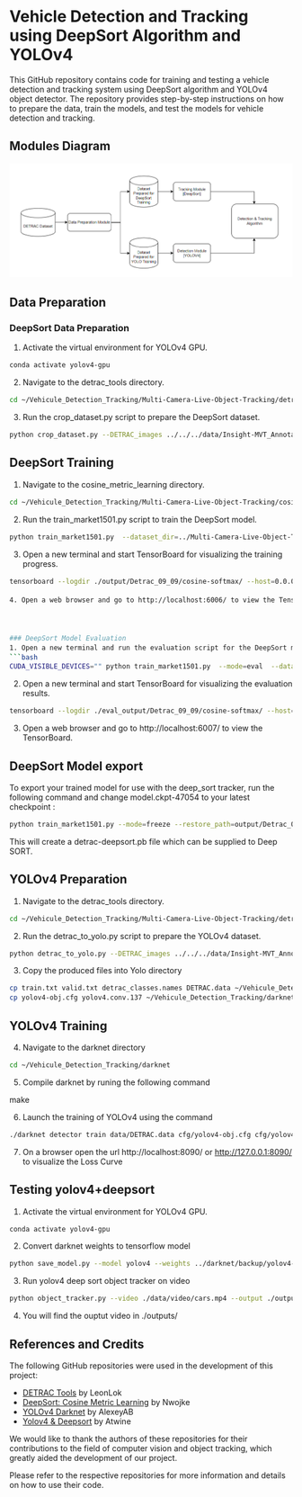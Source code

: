 # Vehicle Detection and Tracking using DeepSort Algorithm and YOLOv4

This GitHub repository contains code for training and testing a vehicle detection and tracking system using DeepSort algorithm and YOLOv4 object detector. The repository provides step-by-step instructions on how to prepare the data, train the models, and test the models for vehicle detection and tracking.

## Modules Diagram 
![Detection and Tracking](detection-tracking-diagram.png)

## Data Preparation

### DeepSort Data Preparation

1. Activate the virtual environment for YOLOv4 GPU.
```bash
conda activate yolov4-gpu
```

2. Navigate to the detrac_tools directory.
```bash
cd ~/Vehicule_Detection_Tracking/Multi-Camera-Live-Object-Tracking/detrac_tools
```
3. Run the crop_dataset.py script to prepare the DeepSort dataset.
```bash
python crop_dataset.py --DETRAC_images ../../../data/Insight-MVT_Annotation_Train/ --DETRAC_annots ../../../data/DETRAC-Train-Annotations-XML-v3/ --output_train ./Detrac_deepsort_09_09/bouding_box_train/ --occlusion_threshold=0.9 --truncation_threshold=0.9 --occurrences=10
```

## DeepSort Training
1. Navigate to the cosine_metric_learning directory.
```bash
cd ~/Vehicule_Detection_Tracking/Multi-Camera-Live-Object-Tracking/cosine_metric_learning/
```
2. Run the train_market1501.py script to train the DeepSort model.
```bash
python train_market1501.py  --dataset_dir=../Multi-Camera-Live-Object-Tracking/detrac_tools/Detrac_deepsort_09_09/  --loss_mode=cosine-softmax  --log_dir=./output/Detrac_09_09/  --run_id=cosine-softmax
```
3. Open a new terminal and start TensorBoard for visualizing the training progress.
```bash
tensorboard --logdir ./output/Detrac_09_09/cosine-softmax/ --host=0.0.0.0 --port 6006

4. Open a web browser and go to http://localhost:6006/ to view the TensorBoard.



### DeepSort Model Evaluation
1. Open a new terminal and run the evaluation script for the DeepSort model.
```bash
CUDA_VISIBLE_DEVICES="" python train_market1501.py  --mode=eval  --dataset_dir=../Multi-Camera-Live-Object-Tracking/detrac_tools/Detrac_deepsort_09_09/  --loss_mode=cosine-softmax  --log_dir=./output/Detrac_09_09/  --run_id=cosine-softmax  --eval_log_dir=./eval_output/Detrac_09_09
```

2. Open a new terminal and start TensorBoard for visualizing the evaluation results.
```bash
tensorboard --logdir ./eval_output/Detrac_09_09/cosine-softmax/ --host=0.0.0.0 --port 6007
```
3. Open a web browser and go to http://localhost:6007/ to view the TensorBoard.


## DeepSort Model export

To export your trained model for use with the deep_sort tracker, run the following command and change model.ckpt-47054 to your latest checkpoint :
```bash
python train_market1501.py --mode=freeze --restore_path=output/Detrac_09_09/cosine-softmax/model.ckpt-47054
```
This will create a detrac-deepsort.pb file which can be supplied to Deep SORT. 



## YOLOv4 Preparation

1. Navigate to the detrac_tools directory.
```bash
cd ~/Vehicule_Detection_Tracking/Multi-Camera-Live-Object-Tracking/detrac_tools
```
2. Run the detrac_to_yolo.py script to prepare the YOLOv4 dataset.
```bash
python detrac_to_yolo.py --DETRAC_images ../../../data/Insight-MVT_Annotation_Train/ --DETRAC_annots ../../../data/DETRAC-Train-Annotations-XML-v3/ --output_train ./DETRAC_YOLO_training_09_09/ --occlusion_threshold=0.9 --truncation_threshold=0.9
```
3. Copy the produced files into Yolo directory 
```bash
cp train.txt valid.txt detrac_classes.names DETRAC.data ~/Vehicule_Detection_Tracking/darknet/data/
cp yolov4-obj.cfg yolov4.conv.137 ~/Vehicule_Detection_Tracking/darknet/cfg/
```
## YOLOv4 Training

4. Navigate to the darknet directory
```bash
cd ~/Vehicule_Detection_Tracking/darknet
```
5. Compile darknet by runing the following command

make

6. Launch the training of YOLOv4 using the command 
```bash
./darknet detector train data/DETRAC.data cfg/yolov4-obj.cfg cfg/yolov4.conv.137 -dont_show -mjpeg_port 8090 -map
```
7. On a browser open the url http://localhost:8090/ or http://127.0.0.1:8090/ to visualize the Loss Curve


## Testing yolov4+deepsort
1. Activate the virtual environment for YOLOv4 GPU.
```bash
conda activate yolov4-gpu
```

2. Convert darknet weights to tensorflow model

```bash
python save_model.py --model yolov4 --weights ../darknet/backup/yolov4-obj_best.weights --output ./checkpoints/yolov4
```

3. Run yolov4 deep sort object tracker on video
```bash
python object_tracker.py --video ./data/video/cars.mp4 --output ./outputs/cars_09_09.avi --yolo_weights ./checkpoints/yolov4 --deep_sort_weights ../cosine_metric_learning/detrac-deepsort.pb  --dont_show
```

4. You will find the ouptut video in ./outputs/ 


## References and Credits

The following GitHub repositories were used in the development of this project:

- [DETRAC Tools](https://github.com/LeonLok/Multi-Camera-Live-Object-Tracking) by LeonLok
- [DeepSort: Cosine Metric Learning](https://github.com/nwojke/cosine_metric_learning) by Nwojke
- [YOLOv4 Darknet](https://github.com/AlexeyAB/darknet) by AlexeyAB
- [Yolov4 & Deepsort](https://github.com/theAIGuysCode/yolov4-deepsort) by Atwine


We would like to thank the authors of these repositories for their contributions to the field of computer vision and object tracking, which greatly aided the development of our project. 

Please refer to the respective repositories for more information and details on how to use their code. 


